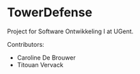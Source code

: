 TowerDefense
============

Project for Software Ontwikkeling I at UGent.

Contributors: 
- Caroline De Brouwer
- Titouan Vervack
